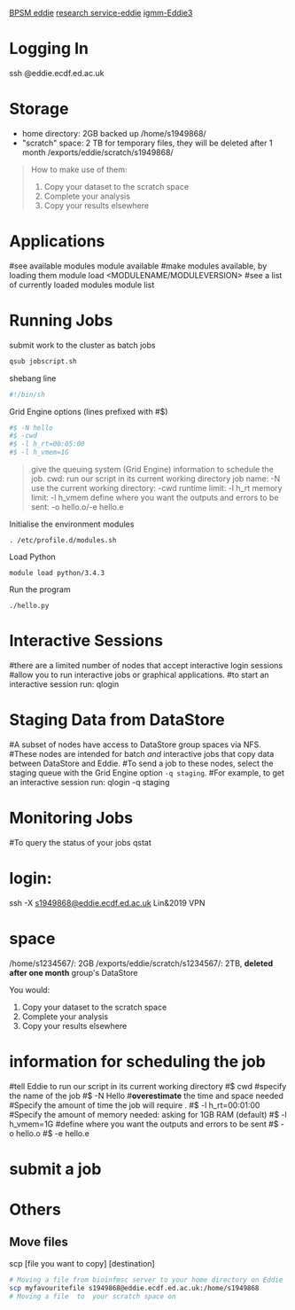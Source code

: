 [BPSM eddie](http://129.215.170.35/07_Using_Eddie.html)
[research service-eddie](https://www.wiki.ed.ac.uk/display/ResearchServices/Anaconda)
[igmm-Eddie3](http://wikilocal.igmm.ed.ac.uk/wiki/index.php/Cluster2-Eddie3)

# Logging In
ssh <YOUR UUN>@eddie.ecdf.ed.ac.uk
# Storage 
- home directory: 2GB backed up
/home/s1949868/
- "scratch" space: 2 TB for temporary files, they will be deleted after 1 month
/exports/eddie/scratch/s1949868/
> How to make use of them:
> 1.  Copy your dataset to the scratch space
> 2.  Complete your analysis
> 3.  Copy your results elsewhere
# Applications 
#see available modules
module available
#make modules available, by loading them
module load <MODULENAME/MODULEVERSION>
#see a list of currently loaded modules
module list
# Running Jobs 
submit work to the cluster as batch jobs
```bash
qsub jobscript.sh
```
shebang line
```bash
#!/bin/sh
```
Grid Engine options (lines prefixed with #$)
```bash
#$ -N hello              
#$ -cwd                  
#$ -l h_rt=00:05:00 
#$ -l h_vmem=1G
```
> give the queuing system (Grid Engine) information to schedule the job.
> cwd: run our script in its current working directory
> job name: -N
> use the current working directory: -cwd
> runtime limit: -l h_rt
> memory limit: -l h_vmem
> define where you want the outputs and errors to be sent: -o hello.o/-e hello.e

Initialise the environment modules
```
. /etc/profile.d/modules.sh
``` 
Load Python
```
module load python/3.4.3
``` 
Run the program
```
./hello.py
```
# Interactive Sessions 
#there are a limited number of nodes that accept interactive login sessions
#allow you to run interactive jobs or graphical applications. #to start an interactive session run:
qlogin
# Staging Data from DataStore 
#A subset of nodes have access to DataStore group spaces via NFS. 
#These nodes are intended for batch _and_ interactive jobs that copy data between DataStore and Eddie. 
#To send a job to these nodes, select the staging queue with the Grid Engine option `-q staging`. 
#For example, to get an interactive session run:
qlogin -q staging
# Monitoring Jobs 
#To query the status of your jobs
qstat
# login:
ssh -X s1949868@eddie.ecdf.ed.ac.uk
Lin&2019
VPN
# space
/home/s1234567/: 2GB
/exports/eddie/scratch/s1234567/: 2TB, **deleted after one month**
group's DataStore

You would:
1.  Copy your dataset to the scratch space
2.  Complete your analysis
3.  Copy your results elsewhere
# information for scheduling the job
#tell Eddie to run our script in its current working directory
#$ cwd
#specify the name of the job
#$ -N Hello
#**overestimate** the time and space needed
#Specify the amount of time the job will require .
#$ -l h_rt=00:01:00
#Specify the amount of memory needed: asking for 1GB RAM (default)
#$ -l h_vmem=1G
#define where you want the outputs and errors to be sent
#$ -o hello.o
#$ -e hello.e

# submit a job

# Others 
## Move files
scp [file you want to copy] [destination]
```bash
# Moving a file from bioinfmsc server to your home directory on Eddie 
scp myfavouritefile s1949868@eddie.ecdf.ed.ac.uk:/home/s1949868  
# Moving a file  to  your scratch space on
```

<!--stackedit_data:
eyJoaXN0b3J5IjpbLTM0NDk5MDUxMyw4ODg2MTM2NDgsMTY4Nz
MzMzIwOSwtMTE5MTA1NTkzOSwxODQwMzI1Nzk1LDE5NzU3Mzc2
NjcsLTQ2NTQ2MjQ1OCwtMTU2ODU4MjE0MSw2NTA4MjMwNjgsMT
g0OTU5MDM2NiwxNDc1OTA0MTkyLDMyMjIwMjAyMiwxOTY3NTI5
ODI2LC0xMDAyNTI5NzEyLC0xNTA2NzI3ODAyLDM4OTUyNTEwNi
wtMTIzMTg4MzQ1Niw3MjI2MjMxODAsMTUxODAzNTA2Niw0NDc1
NjkzNzhdfQ==
-->
